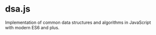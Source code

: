 # dsa.js
Implementation of common data structures and algorithms in JavaScript with modern ES6 and plus.
